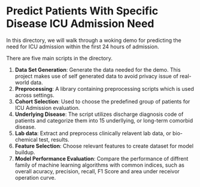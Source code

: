 # Predict Patients With Specific Disease ICU Admission Need

In this directory, we will walk through a woking demo for predicting the need for ICU admission within the first 24 hours of admission.

There are five main scripts in the directory.

1. __**Data Set Generation**__: Generate the data needed for the demo. This project makes use of self generated data to avoid privacy issue of real-world data.
2. __**Preprocessing**__: A library containing preprocessing scripts which is used across settings.
3. __**Cohort Selection**__: Used to choose the predefined group of patients for ICU Admission evaluation.
4. __**Underlying Disease**__: The script utilizes discharge diagnosis code of patients and categorize them into 15 underllying, or long-term comorbid disease.
5. __**Lab data**__: Extract and preprocess clinically relavent lab data, or bio-chemical test, results.
6. __**Feature Selection**__: Choose relevant features to create dataset for model buildup.
7. __**Model Performance Evaluation**__: Compare the performance of diffrent family of machine learning algorithms with common indices, such as overall acuracy, precision, recall, F1 Score and area under receivor operation curve.
